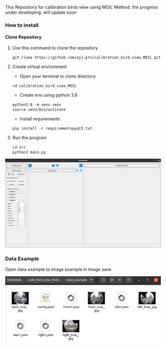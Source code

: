 This Repository for calibration birds view using MOIL Method. the progress under developing. will update soon

### How to install
#### Clone Repository
1. Use this command to clone the repository
    ```
    git clone https://github.com/aji-ptn/calibration_bird_view_MOIL.git
    ```

2. Create virtual environment
   - Open your terminal in clone directory
   ```
   cd calibration_bird_view_MOIL
   ```
   - Create env using python 3.8
   ```
   python3.8 -m venv venv
   source venv/bin/activate
   ```
   - Install requirements
   ```
   pip install -r requirementspyqt5.txt 
   ```
   
3. Run the program
   ```
   cd src
   python3 main.py
   ```

![img.png](assets/home.png)

### Data Example
Open data example to image example in image save

![img.png](assets/data_example.png)
